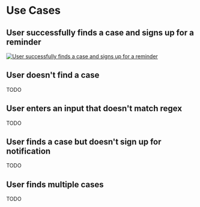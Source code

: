 # Use Cases

## User successfully finds a case and signs up for a reminder

[![User successfully finds a case and signs up for a reminder](https://tinyurl.com/2j9sspje)](https://tinyurl.com/2j9sspje)<!--![User successfully finds a case and signs up for a reminder](./diagrams/case-found-sign-up-for-reminder.puml)-->

## User doesn't find a case

TODO

## User enters an input that doesn't match regex

TODO

## User finds a case but doesn't sign up for notification

TODO

## User finds multiple cases

TODO
